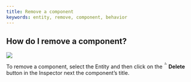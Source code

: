 ```yaml
---
title: Remove a component
keywords: entity, remove, component, behavior
---
```



## How do I remove a component?

<img src="https://playcanvas.com/static-assets/instructions/remove_component.jpg" />

To remove a component, select the Entity and then click on the **<span class="font-icon">&#57636;</span> Delete** button in the Inspector next the component’s title.
